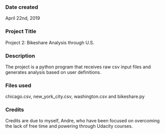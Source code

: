 ### Date created
April 22nd, 2019

### Project Title
Project 2: Bikeshare Analysis through U.S.

### Description
The project is a python program that receives raw csv input files and generates analysis based on user definitions.

### Files used
chicago.csv, new_york_city.csv, washington.csv and bikeshare.py

### Credits
Credits are due to myself, Andre, who have been focused on overcoming the lack of free time and powering through Udacity courses.
